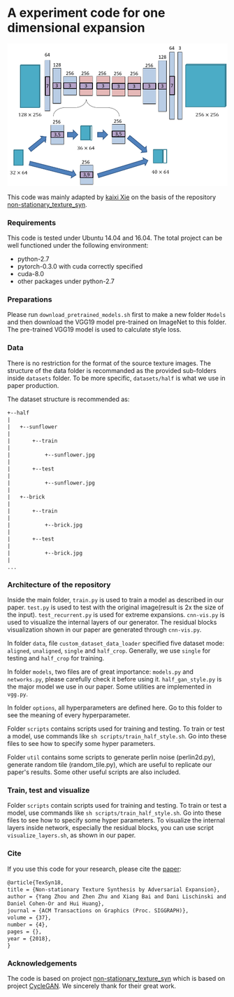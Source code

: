 # A experiment code for one dimensional expansion
 
<img src='imgs/architecture.png' width="988px"/>

This code was mainly adapted by [kaixi Xie](https://github.com/ckxy) on the basis of the repository [non-stationary_texture_syn](https://github.com/jessemelpolio/non-stationary_texture_syn).

### Requirements

This code is tested under Ubuntu 14.04 and 16.04. The total project can be well functioned under the following environment: 

* python-2.7 
* pytorch-0.3.0 with cuda correctly specified
* cuda-8.0
* other packages under python-2.7

### Preparations

Please run `download_pretrained_models.sh` first to make a new folder `Models` and then download the VGG19 model pre-trained on ImageNet to this folder. The pre-trained VGG19 model is used to calculate style loss.

### Data

There is no restriction for the format of the source texture images. The structure of the data folder is recommanded as the provided sub-folders inside `datasets` folder. To be more specific, `datasets/half` is what we use in paper production.

The dataset structure is recommended as:
```
+--half
|
|   +--sunflower
|
|       +--train
|
|           +--sunflower.jpg
|
|       +--test
|
|           +--sunflower.jpg
|
|   +--brick
|
|       +--train
|
|           +--brick.jpg
|
|       +--test
|
|           +--brick.jpg
|
...
```

### Architecture of the repository

Inside the main folder, `train.py` is used to train a model as described in our paper. `test.py` is used to test with the original image(result is 2x the size of the input). `test_recurrent.py` is used for extreme expansions. `cnn-vis.py` is used to visualize the internal layers of our generator. The residual blocks visualization shown in our paper are generated through `cnn-vis.py`.

In folder `data`, file `custom_dataset_data_loader` specified five dataset mode: `aligned`, `unaligned`, `single` and `half_crop`. Generally, we use `single` for testing and `half_crop` for training. 

In folder `models`, two files are of great importance: `models.py` and `networks.py`, please carefully check it before using it. `half_gan_style.py` is the major model we use in our paper. Some utilities are implemented in `vgg.py`.

In folder `options`, all hyperparameters are defined here. Go to this folder to see the meaning of every hyperparameter.

Folder `scripts` contains scripts used for training and testing. To train or test a model, use commands like `sh scripts/train_half_style.sh`. Go into these files to see how to specify some hyper parameters.

Folder `util` contains some scripts to generate perlin noise (perlin2d.py), generate random tile (random_tile.py), which are useful to replicate our paper's results. Some other useful scripts are also included.

### Train, test and visualize

Folder `scripts` contain scripts used for training and testing. To train or test a model, use commands like `sh scripts/train_half_style.sh`. Go into these files to see how to specify some hyper parameters. To visualize the internal layers inside network, especially the residual blocks, you can use script `visualize_layers.sh`, as shown in our paper.

### Cite

If you use this code for your research, please cite the [paper](http://vcc.szu.edu.cn/research/2018/TexSyn):

```
@article{TexSyn18,
title = {Non-stationary Texture Synthesis by Adversarial Expansion},
author = {Yang Zhou and Zhen Zhu and Xiang Bai and Dani Lischinski and Daniel Cohen-Or and Hui Huang},
journal = {ACM Transactions on Graphics (Proc. SIGGRAPH)},
volume = {37},
number = {4},
pages = {},  
year = {2018},
}
```

### Acknowledgements

The code is based on project [non-stationary_texture_syn](https://github.com/jessemelpolio/non-stationary_texture_syn) which is based on project [CycleGAN](https://github.com/junyanz/pytorch-CycleGAN-and-pix2pix). We sincerely thank for their great work.



